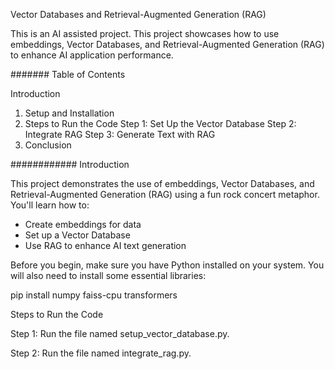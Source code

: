 Vector Databases and Retrieval-Augmented Generation (RAG)

This is an AI assisted project.
This project
showcases how to use embeddings, Vector Databases, and Retrieval-Augmented Generation (RAG) to enhance AI application performance.

#######
Table of Contents

Introduction
1. Setup and Installation
2. Steps to Run the Code
	Step 1: Set Up the Vector Database
	Step 2: Integrate RAG
	Step 3: Generate Text with RAG
3. Conclusion

############
Introduction

This project demonstrates the use of embeddings, Vector Databases, and Retrieval-Augmented Generation (RAG) using a fun rock concert metaphor. You'll learn how to:

- Create embeddings for data
- Set up a Vector Database
- Use RAG to enhance AI text generation

Before you begin, make sure you have Python installed on your system. You will also need to install some essential libraries:


pip install numpy faiss-cpu transformers

Steps to Run the Code

Step 1: Run the file named setup_vector_database.py.

Step 2: Run the file named integrate_rag.py.


